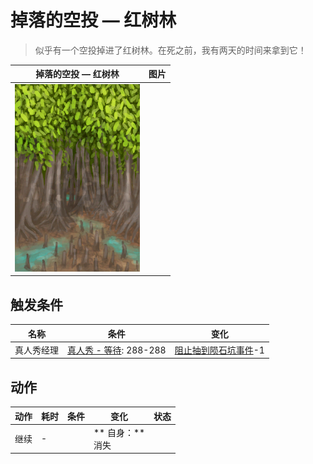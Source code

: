 # 掉落的空投 — 红树林  
> 似乎有一个空投掉进了红树林。在死之前，我有两天的时间来拿到它！  
  
  掉落的空投 — 红树林  |   图片   
 ----  |  ----:   
   |  <img decoding="async" src="Sprite/Mangroves.png" href="a.md" style="max-width:300px;max-height:300px;">   
  
## 触发条件  
名称  |  条件  |  变化  
----  |  ----  |  ----  
真人秀经理  |  [真人秀 - 等待](TV_CounterWait.md): 288-288  |  [阻止抽到陨石坑事件](TV_CrateKiller.md)-1  
## 动作  
动作  |  耗时  |  条件  |  变化  |  状态  
----  |  ----  |  ----  |  ----  |  ----  
继续<br>  |  -  |    |  ** 自身：**<br>消失  |    


<script>document.title="掉落的空投 — 红树林 - 卡牌生存百科 Card Survival Wiki";</script>